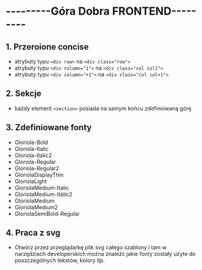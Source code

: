 # ---------Góra Dobra FRONTEND---------

## 1. Przeroione concise
- atrybuty typu `<div row>` na `<div class="row">`
- atrybuty typu `<div column="1">` na `<div class="col col1">`
- atrybuty typu `<div column="+1">` na `<div class="col col+1">`

## 2. Sekcje
- każdy element `<section>` posiada na samym końcu zdefiniowaną górę

## 3. Zdefiniowane fonty
- Gloriola-Bold
- Gloriola-Italic
- Gloriola-Italic2
- Gloriola-Regular
- Gloriola-Regular2
- GloriolaDisplayThin
- GloriolaLight
- GloriolaMedium-Italic
- GloriolaMedium-Italic2
- GloriolaMedium
- GloriolaMedium2
- GloriolaSemiBold-Regular

## 4. Praca z svg
- Otwórz przez przeglądarkę plik svg całego szablony i tam w narzędziach developerskich można znaleźć jakie fonty zostały użyte do poszczególnych tekstów, kolory itp.

